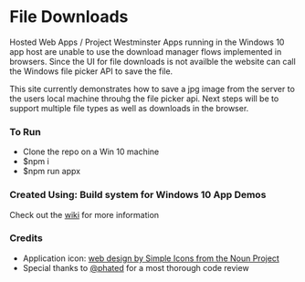 File Downloads
============

Hosted Web Apps / Project Westminster Apps running in the Windows 10 app host are unable to use the download manager flows implemented in browsers. Since the UI for file downloads is not availble the website can call the Windows file picker API to save the file.

This site currently demonstrates how to save a jpg image from the server to the users local machine throuhg the file picker api. Next steps will be to support multiple file types as well as downloads in the browser.

### To Run
* Clone the repo on a Win 10 machine
* $npm i
* $npm run appx

### Created Using: Build system for Windows 10 App Demos
Check out the [wiki](https://github.com/MicrosoftEdge/generator-appx/wiki) for more information

### Credits
* Application icon: [web design by Simple Icons from the Noun Project](https://thenounproject.com/search/?q=code&i=32232)
* Special thanks to [@phated](https://github.com/phated) for a most thorough code review
